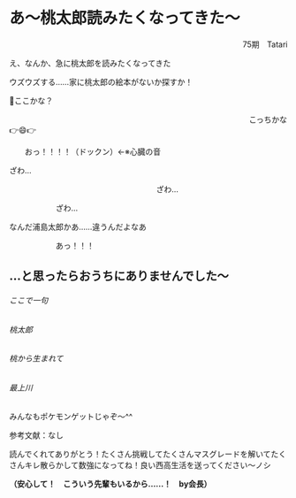 # あ～桃太郎読みたくなってきた～

<div style="text-align: right">75期　Tatari</div>



え、なんか、急に桃太郎を読みたくなってきた

ウズウズする……家に桃太郎の絵本がないか探すか！





































👀ここかな？























　　　　　　　　　　　　　　　　　　　　　　　　　　　　　　　こっちかな👉😄👉



































　　おっ！！！！（ドックン）←※心臓の音













ざわ…

　　　　　　　　　　　　　　　　　　　ざわ…



　　　　　　ざわ…

























なんだ浦島太郎かあ……違うんだよなあ

































　　　　　　あっ！！！























## …と思ったらおうちにありませんでした～













###### ここで一句





###### 桃太郎

###### 桃から生まれて

###### 最上川





みんなもポケモンゲットじゃぞ～^^









参考文献：なし



読んでくれてありがとう！たくさん挑戦してたくさんマスグレードを解いてたくさんキレ散らかして数強になってね！良い西高生活を送ってください～ノシ

**（安心して！　こういう先輩もいるから......！　by会長）**
